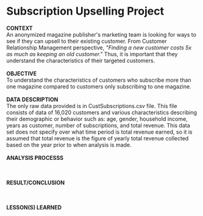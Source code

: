 # Subscription Upselling Project
<b>CONTEXT</b><br>
An anonymized magazine publisher's marketing team is looking for ways to see if they can upsell to their existing customer. From Customer Relationship Management perspective, <i>"Finding a new customer costs 5x as much as keeping an old customer."</i> Thus, it is important that they understand the characteristics of their targeted customers. 
<br><br>
<b>OBJECTIVE</b><br>
To understand the characteristics of customers who subscribe more than one magazine compared to customers only subscribing to one magazine. 
<br><br>
<b>DATA DESCRIPTION</b><br>
The only raw data provided is in CustSubscriptions.csv file. This file consists of data of 16,020 customers and various characteristics describing their demographic or behavior such as: age, gender, household income, years as customer, number of subscriptions, and total revenue. This data set does not specify over what time period is total revenue earned, so it is assumed that total revenue is the figure of yearly total revenue collected based on the year prior to when analysis is made.
<br><br>
<b>ANALYSIS PROCESSS</b><br>

<br><br>
<b>RESULT/CONCLUSION</b><br>

<br><br>
<b>LESSON(S) LEARNED</b><br>
